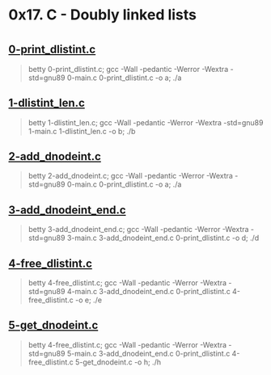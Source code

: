 # 0x17. C - Doubly linked lists

#

## [0-print_dlistint.c](0-print_dlistint.c)
> betty 0-print_dlistint.c; gcc -Wall -pedantic -Werror -Wextra -std=gnu89 0-main.c 0-print_dlistint.c -o a; ./a

## [1-dlistint_len.c](1-dlistint_len.c)
> betty 1-dlistint_len.c; gcc -Wall -pedantic -Werror -Wextra -std=gnu89 1-main.c 1-dlistint_len.c -o b; ./b

## [2-add_dnodeint.c](2-add_dnodeint.c)
> betty 2-add_dnodeint.c; gcc -Wall -pedantic -Werror -Wextra -std=gnu89 0-main.c 0-print_dlistint.c -o a; ./a

## [3-add_dnodeint_end.c](3-add_dnodeint_end.c)
> betty 3-add_dnodeint_end.c; gcc -Wall -pedantic -Werror -Wextra -std=gnu89 3-main.c 3-add_dnodeint_end.c 0-print_dlistint.c -o d; ./d

## [4-free_dlistint.c](4-free_dlistint.c)
> betty 4-free_dlistint.c; gcc -Wall -pedantic -Werror -Wextra -std=gnu89 4-main.c 3-add_dnodeint_end.c 0-print_dlistint.c 4-free_dlistint.c -o e; ./e

## [5-get_dnodeint.c](5-get_dnodeint.c)
> betty 4-free_dlistint.c; gcc -Wall -pedantic -Werror -Wextra -std=gnu89 5-main.c 3-add_dnodeint_end.c 0-print_dlistint.c 4-free_dlistint.c 5-get_dnodeint.c -o h; ./h
